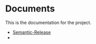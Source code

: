 # Documents

This is the documentation for the project.

- [Semantic-Release](./semantic-release.md)
- 